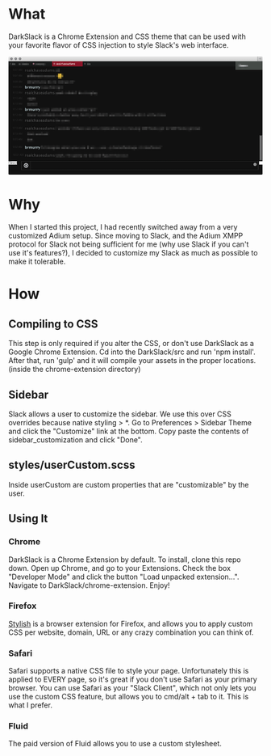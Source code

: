 # What
DarkSlack is a Chrome Extension and CSS theme that can be used with your favorite flavor of CSS injection to style Slack's web interface.

![DarkSlack screenshot](https://raw.githubusercontent.com/o2dazone/DarkSlack/master/darkslack.png "DarkSlack screenshot")

# Why
When I started this project, I had recently switched away from a very customized Adium setup. Since moving to Slack, and the Adium XMPP protocol for Slack not being sufficient for me (why use Slack if you can't use it's features?), I decided to customize my Slack as much as possible to make it tolerable.

# How
## Compiling to CSS
This step is only required if you alter the CSS, or don't use DarkSlack as a Google Chrome Extension. Cd into the DarkSlack/src and run 'npm install'. After that, run 'gulp' and it will compile your assets in the proper locations. (inside the chrome-extension directory)

## Sidebar
Slack allows a user to customize the sidebar. We use this over CSS overrides because native styling > *. Go to Preferences > Sidebar Theme and click the "Customize" link at the bottom. Copy paste the contents of sidebar_customization and click "Done".

## styles/userCustom.scss
Inside userCustom are custom properties that are "customizable" by the user.

## Using It

### Chrome
DarkSlack is a Chrome Extension by default. To install, clone this repo down. Open up Chrome, and go to your Extensions. Check the box "Developer Mode" and click the button "Load unpacked extension...". Navigate to DarkSlack/chrome-extension. Enjoy!

### Firefox
[Stylish](https://addons.mozilla.org/en-US/firefox/addon/stylish/ "Stylish") is a browser extension for Firefox, and allows you to apply custom CSS per website, domain, URL or any crazy combination you can think of.

### Safari
Safari supports a native CSS file to style your page. Unfortunately this is applied to EVERY page, so it's great if you don't use Safari as your primary browser. You can use Safari as your "Slack Client", which not only lets you use the custom CSS feature, but allows you to cmd/alt + tab to it. This is what I prefer.

### Fluid
The paid version of Fluid allows you to use a custom stylesheet.
